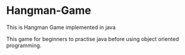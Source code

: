 # Hangman-Game
This is Hangman Game implemented in java 

This game for beginners to practise java before using object oriented programming.
